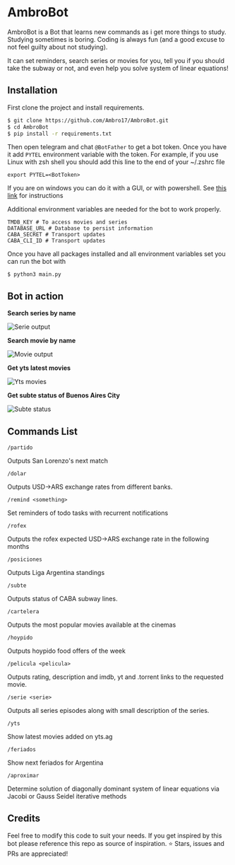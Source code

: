 # AmbroBot
AmbroBot is a Bot that learns new commands as i get more things to study. Studying sometimes is boring. Coding is always fun (and a good excuse to not feel guilty about not studying).

It can set reminders, search series or movies for you, tell you if you should take the subway or not, and even help you solve system of linear equations!


## Installation
First clone the project and install requirements.
```bash
$ git clone https://github.com/Ambro17/AmbroBot.git
$ cd AmbroBot
$ pip install -r requirements.txt
```

Then open telegram and chat `@BotFather` to get a bot token. Once you have it add `PYTEL` environment variable with the token.
For example, if you use Linux with zsh shell you should add this line to the end of your ~/.zshrc file

`export PYTEL=<BotToken>`

If you are on windows you can do it with a GUI, or with powershell. See [this link](https://superuser.com/questions/949560/how-do-i-set-system-environment-variables-in-windows-10) for instructions

Additional environment variables are needed for the bot to work properly. 

```
TMDB_KEY # To access movies and series
DATABASE_URL # Database to persist information
CABA_SECRET # Transport updates
CABA_CLI_ID # Transport updates
```

Once you have all packages installed and all environment variables set you can run the  bot with

`$ python3 main.py`


## Bot in action

**Search series by name**

![Serie output](https://i.imgur.com/Kx0bvyz.jpg "Sherlock")



**Search movie by name**

![Movie output](https://i.imgur.com/mWRG1HH.jpg "Matrix")



**Get yts latest movies**

![Yts movies](https://i.imgur.com/wpq84zo.jpg "Yts")



**Get subte status of Buenos Aires City**

![Subte status](https://i.imgur.com/Z0Aacyd.png "Subte")



## Commands List
```/partido```

Outputs San Lorenzo's next match

```/dolar```

Outputs USD->ARS exchange rates from different banks.

```/remind <something>```

Set reminders of todo tasks with recurrent notifications

```/rofex```

Outputs the rofex expected USD->ARS exchange rate in the following months

```/posiciones```

Outputs Liga Argentina standings

```/subte```

Outputs status of CABA subway lines.

```/cartelera```

Outputs the most popular movies available at the cinemas

```/hoypido```

Outputs hoypido food offers of the week

```/pelicula <pelicula>```

Outputs rating, description and imdb, yt and .torrent links to the requested movie.

```/serie <serie>```

Outputs all series episodes along with small description of the series.

```/yts```

Show latest movies added on yts.ag

```/feriados```

Show next feriados for Argentina

```/aproximar```

Determine solution of diagonally dominant system of linear equations via Jacobi or Gauss Seidel iterative methods



## Credits

Feel free to modify this code to suit your needs. If you get inspired by this bot please reference this repo as source of inspiration.  ⭐️ Stars, issues and PRs are appreciated!
